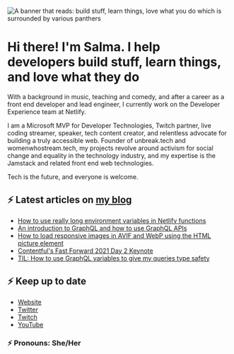 ![A banner that reads: build stuff, learn things, love what you do which is surrounded by various panthers](https://static-cdn.jtvnw.net/jtv_user_pictures/team-theclaw-banner_image-b35a075e7b424e7bb4f666f881be0244-640x125.png)

# Hi there! I'm Salma. I help developers build stuff, learn things, and love what they do

With a background in music, teaching and comedy, and after a career as a front end developer and lead engineer, I currently work on the Developer Experience team at Netlify.

I am a Microsoft MVP for Developer Technologies, Twitch partner, live coding streamer, speaker, tech content creator, and relentless advocate for building a truly accessible web. Founder of unbreak.tech and womenwhostream.tech, my projects revolve around activism for social change and equality in the technology industry, and my expertise is the Jamstack and related front end web technologies.

Tech is the future, and everyone is welcome.

## ⚡️ Latest articles on [my blog](https://whitep4nth3r.com)

<!-- BLOG-POST-LIST:START -->
- [How to use really long environment variables in Netlify functions](https://whitep4nth3r.com/blog/how-to-use-really-long-environment-variables-in-netlify-functions)
- [An introduction to GraphQL and how to use GraphQL APIs](https://whitep4nth3r.com/blog/what-is-graphql)
- [How to load responsive images in AVIF and WebP using the HTML picture element](https://whitep4nth3r.com/blog/how-to-load-responsive-images-in-avif-and-webp-using-html-picture-element)
- [Contentful&#39;s Fast Forward 2021 Day 2 Keynote](https://whitep4nth3r.com/talks/contentful-fast-forward-2021-day-2-keynote)
- [TIL: How to use GraphQL variables to give my queries type safety](https://whitep4nth3r.com/blog/how-to-use-graphql-variables)
<!-- BLOG-POST-LIST:END -->

## ⚡️ Keep up to date

- [Website](https://whitep4nth3r.com/?utm_source=github)
- [Twitter](https://twitter.com/whitep4nth3r)
- [Twitch](https://twitch.tv/whitep4nth3r)
- [YouTube](https://www.youtube.com/channel/UCiGFO97qgxZEbbg43mZSeyg)

### ⚡️ Pronouns: She/Her
